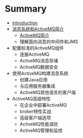 # Summary

* [Introduction](README.md)
* [消息系统和ActiveMQ简介](chapter1.md)
    * [ActiveMQ简介](activemq简介.md)
    * 理解面向消息的中间件和JMS
* 配置标准的ActiveMQ组件
    * 连接ActiveMQ
    * ActiveMQ消息存储
    * ActiveMQ数据安全
* 使用ActiveMQ构建消息系统
    * 创建Java应用
    * 与应用服务器集成
    * ActiveMQ其他语言的客户端
* ActiveMQ高级特性
    * 在企业中部署ActiveMQ
    * broker特性实战
    * 高级客户端选项
    * ActiveMQ性能调优
    * ActiveMQ管理和监控

